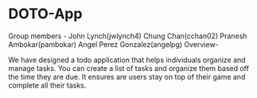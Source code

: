 # DOTO-App
Group members - John Lynch(jwlynch4) Chung Chan(cchan02) Pranesh Ambokar(pambokar) Angel Perez Gonzalez(angelpg)
Overview-

We have designed a todo application that helps individuals organize and manage tasks. You can create a list of tasks and organize them based off the time they are due. It ensures are users stay on top of their game and complete all their tasks. 

